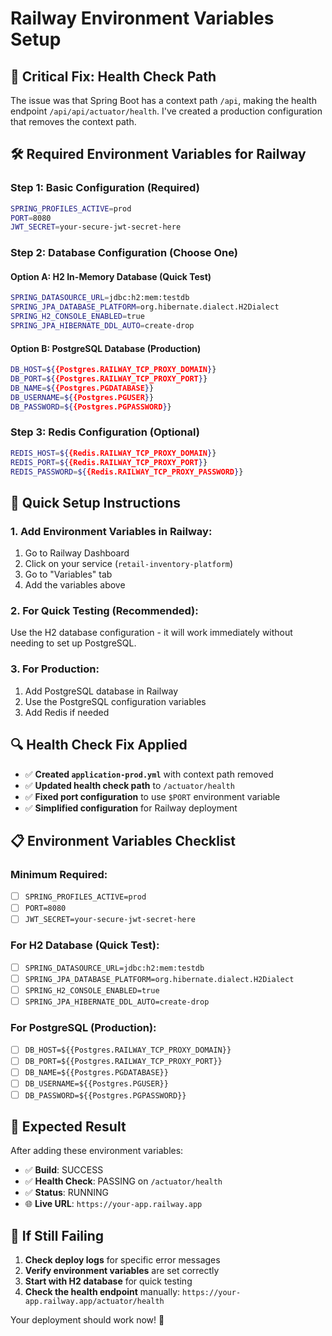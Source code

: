 # Railway Environment Variables Setup

## 🚨 **Critical Fix: Health Check Path**

The issue was that Spring Boot has a context path `/api`, making the health endpoint `/api/api/actuator/health`. I've created a production configuration that removes the context path.

## 🛠️ **Required Environment Variables for Railway**

### **Step 1: Basic Configuration (Required)**
```bash
SPRING_PROFILES_ACTIVE=prod
PORT=8080
JWT_SECRET=your-secure-jwt-secret-here
```

### **Step 2: Database Configuration (Choose One)**

#### **Option A: H2 In-Memory Database (Quick Test)**
```bash
SPRING_DATASOURCE_URL=jdbc:h2:mem:testdb
SPRING_JPA_DATABASE_PLATFORM=org.hibernate.dialect.H2Dialect
SPRING_H2_CONSOLE_ENABLED=true
SPRING_JPA_HIBERNATE_DDL_AUTO=create-drop
```

#### **Option B: PostgreSQL Database (Production)**
```bash
DB_HOST=${{Postgres.RAILWAY_TCP_PROXY_DOMAIN}}
DB_PORT=${{Postgres.RAILWAY_TCP_PROXY_PORT}}
DB_NAME=${{Postgres.PGDATABASE}}
DB_USERNAME=${{Postgres.PGUSER}}
DB_PASSWORD=${{Postgres.PGPASSWORD}}
```

### **Step 3: Redis Configuration (Optional)**
```bash
REDIS_HOST=${{Redis.RAILWAY_TCP_PROXY_DOMAIN}}
REDIS_PORT=${{Redis.RAILWAY_TCP_PROXY_PORT}}
REDIS_PASSWORD=${{Redis.RAILWAY_TCP_PROXY_PASSWORD}}
```

## 🚀 **Quick Setup Instructions**

### **1. Add Environment Variables in Railway:**
1. Go to Railway Dashboard
2. Click on your service (`retail-inventory-platform`)
3. Go to "Variables" tab
4. Add the variables above

### **2. For Quick Testing (Recommended):**
Use the H2 database configuration - it will work immediately without needing to set up PostgreSQL.

### **3. For Production:**
1. Add PostgreSQL database in Railway
2. Use the PostgreSQL configuration variables
3. Add Redis if needed

## 🔍 **Health Check Fix Applied**

- ✅ **Created `application-prod.yml`** with context path removed
- ✅ **Updated health check path** to `/actuator/health`
- ✅ **Fixed port configuration** to use `$PORT` environment variable
- ✅ **Simplified configuration** for Railway deployment

## 📋 **Environment Variables Checklist**

### **Minimum Required:**
- [ ] `SPRING_PROFILES_ACTIVE=prod`
- [ ] `PORT=8080`
- [ ] `JWT_SECRET=your-secure-jwt-secret-here`

### **For H2 Database (Quick Test):**
- [ ] `SPRING_DATASOURCE_URL=jdbc:h2:mem:testdb`
- [ ] `SPRING_JPA_DATABASE_PLATFORM=org.hibernate.dialect.H2Dialect`
- [ ] `SPRING_H2_CONSOLE_ENABLED=true`
- [ ] `SPRING_JPA_HIBERNATE_DDL_AUTO=create-drop`

### **For PostgreSQL (Production):**
- [ ] `DB_HOST=${{Postgres.RAILWAY_TCP_PROXY_DOMAIN}}`
- [ ] `DB_PORT=${{Postgres.RAILWAY_TCP_PROXY_PORT}}`
- [ ] `DB_NAME=${{Postgres.PGDATABASE}}`
- [ ] `DB_USERNAME=${{Postgres.PGUSER}}`
- [ ] `DB_PASSWORD=${{Postgres.PGPASSWORD}}`

## 🎯 **Expected Result**

After adding these environment variables:
- ✅ **Build**: SUCCESS
- ✅ **Health Check**: PASSING on `/actuator/health`
- ✅ **Status**: RUNNING
- 🌐 **Live URL**: `https://your-app.railway.app`

## 🚨 **If Still Failing**

1. **Check deploy logs** for specific error messages
2. **Verify environment variables** are set correctly
3. **Start with H2 database** for quick testing
4. **Check the health endpoint** manually: `https://your-app.railway.app/actuator/health`

Your deployment should work now! 🚀
